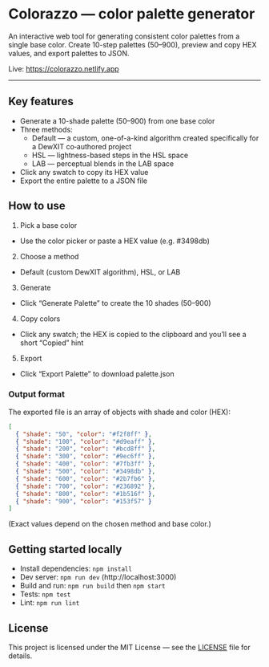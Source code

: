 # Colorazzo — color palette generator

An interactive web tool for generating consistent color palettes from a single base color. Create 10-step palettes (50–900), preview and copy HEX values, and export palettes to JSON.

Live: https://colorazzo.netlify.app

---

## Key features

- Generate a 10-shade palette (50–900) from one base color
- Three methods:
  - Default — a custom, one-of-a-kind algorithm created specifically for a DewXIT co‑authored project
  - HSL — lightness-based steps in the HSL space
  - LAB — perceptual blends in the LAB space
- Click any swatch to copy its HEX value
- Export the entire palette to a JSON file

## How to use

1. Pick a base color

- Use the color picker or paste a HEX value (e.g. #3498db)

2. Choose a method

- Default (custom DewXIT algorithm), HSL, or LAB

3. Generate

- Click “Generate Palette” to create the 10 shades (50–900)

4. Copy colors

- Click any swatch; the HEX is copied to the clipboard and you’ll see a short “Copied” hint

5. Export

- Click “Export Palette” to download palette.json

### Output format

The exported file is an array of objects with shade and color (HEX):

```json
[
  { "shade": "50", "color": "#f2f8ff" },
  { "shade": "100", "color": "#d9eaff" },
  { "shade": "200", "color": "#bcd8ff" },
  { "shade": "300", "color": "#9ec6ff" },
  { "shade": "400", "color": "#7fb3ff" },
  { "shade": "500", "color": "#3498db" },
  { "shade": "600", "color": "#2b7fb6" },
  { "shade": "700", "color": "#236892" },
  { "shade": "800", "color": "#1b516f" },
  { "shade": "900", "color": "#153f57" }
]
```

(Exact values depend on the chosen method and base color.)

## Getting started locally

- Install dependencies: `npm install`
- Dev server: `npm run dev` (http://localhost:3000)
- Build and run: `npm run build` then `npm start`
- Tests: `npm test`
- Lint: `npm run lint`

## License

This project is licensed under the MIT License — see the [LICENSE](./LICENSE) file for details.
